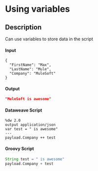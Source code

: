 # Using variables

## Description

Can use variables to store data in the script

#### Input
``` jso'
{
  "FirstName": "Max",
  "LastName": "Mule",
  "Company": "MuleSoft"
}
```
#### Output

``` json
"MuleSoft is awesome"
```

#### Dataweave Script

```
%dw 2.0
output application/json
var test = " is awesome"
---
payload.Company ++ test
```

#### Groovy Script

``` groovy
String test = " is awesome"
payload.Company + test
```